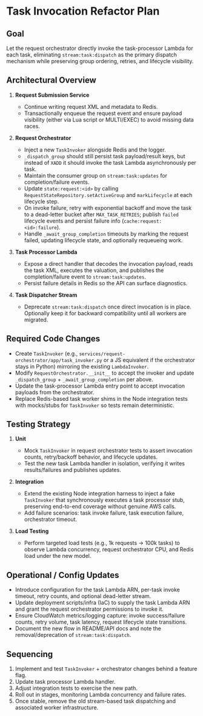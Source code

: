# Task Invocation Refactor Plan

## Goal
Let the request orchestrator directly invoke the task-processor Lambda for each task, eliminating `stream:task:dispatch` as the primary dispatch mechanism while preserving group ordering, retries, and lifecycle visibility.

## Architectural Overview
1. **Request Submission Service**
   - Continue writing request XML and metadata to Redis.
   - Transactionally enqueue the request event and ensure payload visibility (either via Lua script or MULTI/EXEC) to avoid missing data races.

2. **Request Orchestrator**
   - Inject a new `TaskInvoker` alongside Redis and the logger.
   - `_dispatch_group` should still persist task payload/result keys, but instead of `XADD` it should invoke the task Lambda asynchronously per task.
   - Maintain the consumer group on `stream:task:updates` for completion/failure events.
   - Update `state:request:<id>` by calling `RequestStateRepository.setActiveGroup` and `markLifecycle` at each lifecycle step.
   - On invoke failure, retry with exponential backoff and move the task to a dead-letter bucket after `MAX_TASK_RETRIES`; publish `failed` lifecycle events and persist failure info (`cache:request:<id>:failure`).
   - Handle `_await_group_completion` timeouts by marking the request failed, updating lifecycle state, and optionally requeueing work.

3. **Task Processor Lambda**
   - Expose a direct handler that decodes the invocation payload, reads the task XML, executes the valuation, and publishes the completion/failure event to `stream:task:updates`.
   - Persist failure details in Redis so the API can surface diagnostics.

4. **Task Dispatcher Stream**
   - Deprecate `stream:task:dispatch` once direct invocation is in place. Optionally keep it for backward compatibility until all workers are migrated.

## Required Code Changes
- Create `TaskInvoker` (e.g., `services/request-orchestrator/app/task_invoker.py` or a JS equivalent if the orchestrator stays in Python) mirroring the existing `LambdaInvoker`.
- Modify `RequestOrchestrator.__init__` to accept the invoker and update `_dispatch_group` + `_await_group_completion` per above.
- Update the task-processor Lambda entry point to accept invocation payloads from the orchestrator.
- Replace Redis-based task worker shims in the Node integration tests with mocks/stubs for `TaskInvoker` so tests remain deterministic.

## Testing Strategy
1. **Unit**
   - Mock `TaskInvoker` in request orchestrator tests to assert invocation counts, retry/backoff behavior, and lifecycle updates.
   - Test the new task Lambda handler in isolation, verifying it writes results/failures and publishes updates.

2. **Integration**
   - Extend the existing Node integration harness to inject a fake `TaskInvoker` that synchronously executes a task processor stub, preserving end-to-end coverage without genuine AWS calls.
   - Add failure scenarios: task invoke failure, task execution failure, orchestrator timeout.

3. **Load Testing**
   - Perform targeted load tests (e.g., 1k requests → 100k tasks) to observe Lambda concurrency, request orchestrator CPU, and Redis load under the new model.

## Operational / Config Updates
- Introduce configuration for the task Lambda ARN, per-task invoke timeout, retry counts, and optional dead-letter stream.
- Update deployment scripts/infra (IaC) to supply the task Lambda ARN and grant the request orchestrator permissions to invoke it.
- Ensure CloudWatch metrics/logging capture: invoke success/failure counts, retry volume, task latency, request lifecycle state transitions.
- Document the new flow in README/API docs and note the removal/deprecation of `stream:task:dispatch`.

## Sequencing
1. Implement and test `TaskInvoker` + orchestrator changes behind a feature flag.
2. Update task processor Lambda handler.
3. Adjust integration tests to exercise the new path.
4. Roll out in stages, monitoring Lambda concurrency and failure rates.
5. Once stable, remove the old stream-based task dispatching and associated worker infrastructure.


